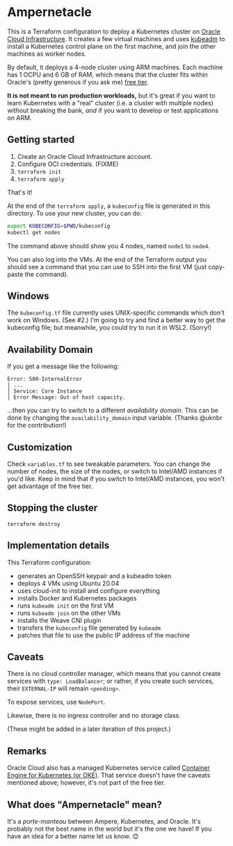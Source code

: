# Ampernetacle

This is a Terraform configuration to deploy a Kubernetes cluster on
[Oracle Cloud Infrastructure][oci]. It creates a few virtual machines
and uses [kubeadm] to install a Kubernetes control plane on the first
machine, and join the other machines as worker nodes.

By default, it deploys a 4-node cluster using ARM machines. Each machine
has 1 OCPU and 6 GB of RAM, which means that the cluster fits within
Oracle's (pretty generous if you ask me) [free tier][freetier].

**It is not meant to run production workloads,**
but it's great if you want to learn Kubernetes with a "real" cluster
(i.e. a cluster with multiple nodes) without breaking the bank, *and*
if you want to develop or test applications on ARM.

## Getting started

1. Create an Oracle Cloud Infrastructure account.
2. Configure OCI credentials. (FIXME)
3. `terraform init`
4. `terraform apply`

That's it!

At the end of the `terraform apply`, a `kubeconfig` file is generated
in this directory. To use your new cluster, you can do:

```bash
export KUBECONFIG=$PWD/kubeconfig
kubectl get nodes
```

The command above should show you 4 nodes, named `node1` to `node4`.

You can also log into the VMs. At the end of the Terraform output
you should see a command that you can use to SSH into the first VM
(just copy-paste the command).

## Windows

The `kubeconfig.tf` file currently uses UNIX-specific commands which
don't work on Windows. (See #2.) I'm going to try and find a better
way to get the kubeconfig file; but meanwhile, you could try to run
it in WSL2. (Sorry!)

## Availability Domain

If you get a message like the following:

```
Error: 500-InternalError
│ ...
│ Service: Core Instance
│ Error Message: Out of host capacity.
```

...then you can try to switch to a different *availability domain*.
This can be done by changing the `availability_domain` input variable. (Thanks @uknbr for the contribution!)

## Customization

Check `variables.tf` to see tweakable parameters. You can change the number
of nodes, the size of the nodes, or switch to Intel/AMD instances if you'd
like. Keep in mind that if you switch to Intel/AMD instances, you won't get
advantage of the free tier.

## Stopping the cluster

`terraform destroy`

## Implementation details

This Terraform configuration:

- generates an OpenSSH keypair and a kubeadm token
- deploys 4 VMs using Ubuntu 20.04
- uses cloud-init to install and configure everything
- installs Docker and Kubernetes packages
- runs `kubeadm init` on the first VM
- runs `kubeadm join` on the other VMs
- installs the Weave CNI plugin
- transfers the `kubeconfig` file generated by `kubeadm`
- patches that file to use the public IP address of the machine

## Caveats

There is no cloud controller manager, which means that you cannot
create services with `type: LoadBalancer`; or rather, if you create
such services, their `EXTERNAL-IP` will remain `<pending>`.

To expose services, use `NodePort`.

Likewise, there is no ingress controller and no storage class.

(These might be added in a later iteration of this project.)

## Remarks

Oracle Cloud also has a managed Kubernetes service called
[Container Engine for Kubernetes (or OKE)][oke]. That service
doesn't have the caveats mentioned above; however, it's not part
of the free tier.

## What does "Ampernetacle" mean?

It's a *porte-manteau* between Ampere, Kubernetes, and Oracle.
It's probably not the best name in the world but it's the one
we have! If you have an idea for a better name let us know. 😊

[freetier]: https://www.oracle.com/cloud/free/
[kubeadm]: https://kubernetes.io/docs/reference/setup-tools/kubeadm/
[oci]: https://www.oracle.com/cloud/compute/
[oke]: https://www.oracle.com/cloud-native/container-engine-kubernetes/
